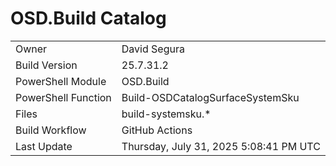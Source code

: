 ﻿# OSD.Build Catalog

| | |
|-|-|
| Owner | David Segura |
| Build Version | 25.7.31.2 |
| PowerShell Module | OSD.Build |
| PowerShell Function | Build-OSDCatalogSurfaceSystemSku |
| Files | build-systemsku.* |
| Build Workflow | GitHub Actions |
| Last Update | Thursday, July 31, 2025 5:08:41 PM UTC |
